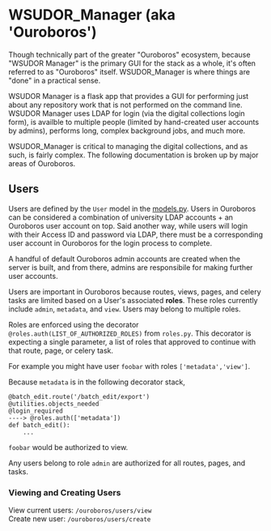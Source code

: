 # WSUDOR_Manager (aka 'Ouroboros')

Though technically part of the greater "Ouroboros" ecosystem, because "WSUDOR Manager" is the primary GUI for the stack as a whole, it's often referred to as "Ouroboros" itself.  WSUDOR_Manager is where things are "done" in a practical sense.

WSUDOR Manager is a flask app that provides a GUI for performing just about any repository work that is not performed on the command line.  WSUDOR Manager uses LDAP for login (via the digital collections login form), is availble to multiple people (limited by hand-created user accounts by admins), performs long, complex background jobs, and much more.

WSUDOR_Manager is critical to managing the digital collections, and as such, is fairly complex.  The following documentation is broken up by major areas of Ouroboros.

## Users
Users are defined by the `User` model in the [models.py](https://github.com/WSULib/ouroboros/blob/master/WSUDOR_Manager/models.py).  Users in Ouroboros can be considered a combination of university LDAP accounts + an Ouroboros user account on top.  Said another way, while users will login with their Access ID and password via LDAP, there must be a corresponding user account in Ouroboros for the login process to complete. 

A handful of default Ouroboros admin accounts are created when the server is built, and from there, admins are responsibile for making further user accounts. 

Users are important in Ouroboros because routes, views, pages, and celery tasks are limited based on a User's associated **roles**.  These roles currently include `admin`, `metadata`, and `view`.  Users may belong to multiple roles.  

Roles are enforced using the decorator `@roles.auth(LIST_OF_AUTHORIZED_ROLES)` from `roles.py`.  This decorator is expecting a single parameter, a list of roles that approved to continue with that route, page, or celery task.

For example you might have user `foobar` with roles `['metadata','view']`.

Because `metadata` is in the following decorator stack,
```
@batch_edit.route('/batch_edit/export')
@utilities.objects_needed
@login_required
----> @roles.auth(['metadata'])
def batch_edit():
    ...
```
`foobar` would be authorized to view.

Any users belong to role `admin` are authorized for all routes, pages, and tasks.

### Viewing and Creating Users

View current users: `/ouroboros/users/view`<br>
Create new user: `/ouroboros/users/create`


